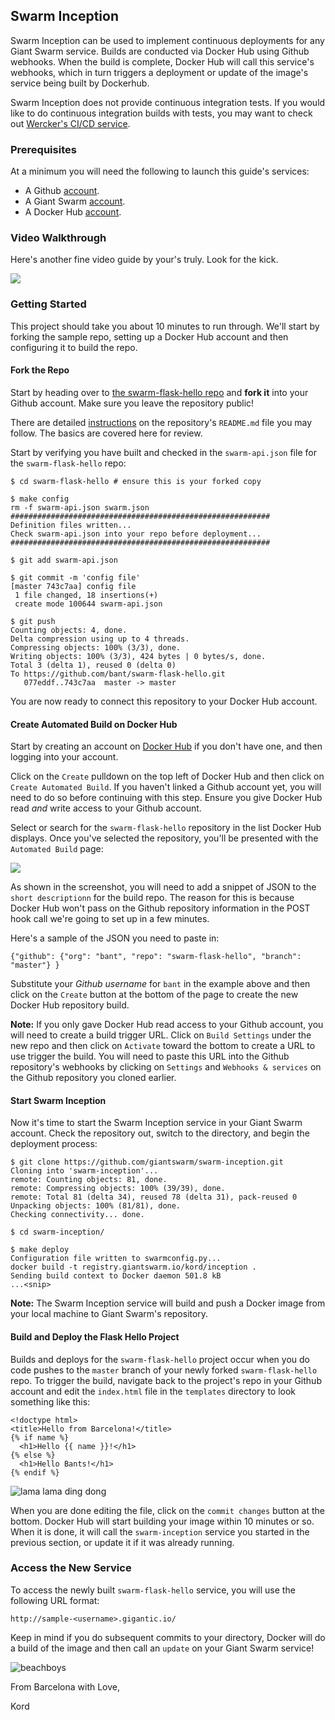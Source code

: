## Swarm Inception
Swarm Inception can be used to implement continuous deployments for any Giant Swarm service. Builds are conducted via Docker Hub using Github webhooks. When the build is complete, Docker Hub will call this service's webhooks, which in turn triggers a deployment or update of the image's service being built by Dockerhub.

Swarm Inception does not provide continuous integration tests. If you would like to do continuous integration builds with tests, you may want to check out [Wercker's CI/CD service](http://wercker.com/).

### Prerequisites
At a minimum you will need the following to launch this guide's services:

* A Github [account](https://github.com).
* A Giant Swarm [account](https://giantswarm.io/request-invite/).
* A Docker Hub [account](https://hub.docker.com).

### Video Walkthrough
Here's another fine video guide by your's truly. Look for the kick.

[![](https://raw.githubusercontent.com/giantswarm/swarm-wercker/master/static/video.png)](https://vimeo.com/134043502)

### Getting Started
This project should take you about 10 minutes to run through. We'll start by forking the sample repo, setting up a Docker Hub account and then configuring it to build the repo.

#### Fork the Repo
Start by heading over to [the swarm-flask-hello repo](https://github.com/giantswarm/swarm-flask-hello) and **fork it** into your Github account. Make sure you leave the repository public!

There are detailed [instructions](https://github.com/giantswarm/swarm-flask-helloworld/blob/master/README.md#flask-helloworld) on the repository's `README.md` file you may follow. The basics are covered here for review. 

Start by verifying you have built and checked in the `swarm-api.json` file for the `swarm-flask-hello` repo:

```
$ cd swarm-flask-hello # ensure this is your forked copy

$ make config
rm -f swarm-api.json swarm.json
##########################################################
Definition files written...
Check swarm-api.json into your repo before deployment...
##########################################################

$ git add swarm-api.json

$ git commit -m 'config file'
[master 743c7aa] config file
 1 file changed, 18 insertions(+)
 create mode 100644 swarm-api.json

$ git push
Counting objects: 4, done.
Delta compression using up to 4 threads.
Compressing objects: 100% (3/3), done.
Writing objects: 100% (3/3), 424 bytes | 0 bytes/s, done.
Total 3 (delta 1), reused 0 (delta 0)
To https://github.com/bant/swarm-flask-hello.git
   077eddf..743c7aa  master -> master
```

You are now ready to connect this repository to your Docker Hub account.

#### Create Automated Build on Docker Hub
Start by creating an account on [Docker Hub](https://hub.docker.com/) if you don't have one, and then logging into your account.

Click on the `Create` pulldown on the top left of Docker Hub and then click on `Create Automated Build`. If you haven't linked a Github account yet, you will need to do so before continuing with this step. Ensure you give Docker Hub read *and* write access to your Github account.

Select or search for the `swarm-flask-hello` repository in the list Docker Hub displays. Once you've selected the repository, you'll be presented with the `Automated Build` page:

![](https://raw.githubusercontent.com/giantswarm/swarm-inception/master/assets/setupbuild.png)

As shown in the screenshot, you will need to add a snippet of JSON to the `short descriptionn` for the build repo. The reason for this is because Docker Hub won't pass on the Github repository information in the POST hook call we're going to set up in a few minutes.

Here's a sample of the JSON you need to paste in:

```
{"github": {"org": "bant", "repo": "swarm-flask-hello", "branch": "master"} }
```

Substitute your *Github username* for `bant` in the example above and then click on the `Create` button at the bottom of the page to create the new Docker Hub repository build.

**Note:** If you only gave Docker Hub read access to your Github account, you will need to create a build trigger URL. Click on `Build Settings` under the new repo and then click on `Activate` toward the bottom to create a URL to use trigger the build. You will need to paste this URL into the Github repository's webhooks by clicking on `Settings` and `Webhooks & services` on the Github repository you cloned earlier.

#### Start Swarm Inception
Now it's time to start the Swarm Inception service in your Giant Swarm account. Check the repository out, switch to the directory, and begin the deployment process:

```
$ git clone https://github.com/giantswarm/swarm-inception.git
Cloning into 'swarm-inception'...
remote: Counting objects: 81, done.
remote: Compressing objects: 100% (39/39), done.
remote: Total 81 (delta 34), reused 78 (delta 31), pack-reused 0
Unpacking objects: 100% (81/81), done.
Checking connectivity... done.

$ cd swarm-inception/

$ make deploy
Configuration file written to swarmconfig.py...
docker build -t registry.giantswarm.io/kord/inception .
Sending build context to Docker daemon 501.8 kB
...<snip>
```

**Note:** The Swarm Inception service will build and push a Docker image from your local machine to Giant Swarm's repository.

#### Build and Deploy the Flask Hello Project
Builds and deploys for the `swarm-flask-hello` project occur when you do code pushes to the `master` branch of your newly forked `swarm-flask-hello` repo. To trigger the build, navigate back to the project's repo in your Github account and edit the `index.html` file in the `templates` directory to look something like this:

```
<!doctype html>
<title>Hello from Barcelona!</title>
{% if name %}
  <h1>Hello {{ name }}!</h1>
{% else %}
  <h1>Hello Bants!</h1>
{% endif %}
```

![lama lama ding dong](https://raw.githubusercontent.com/giantswarm/swarm-inception/master/assets/edit.png)

When you are done editing the file, click on the `commit changes` button at the bottom. Docker Hub will start building your image within 10 minutes or so. When it is done, it will call the `swarm-inception` service you started in the previous section, or update it if it was already running.

### Access the New Service
To access the newly built `swarm-flask-hello` service, you will use the following URL format:

```
http://sample-<username>.gigantic.io/
```

Keep in mind if you do subsequent commits to your directory, Docker will do a build of the image and then call an `update` on your Giant Swarm service!

![beachboys](https://raw.githubusercontent.com/giantswarm/swarm-inception/master/assets/barcelona.jpg)

From Barcelona with Love,

Kord
